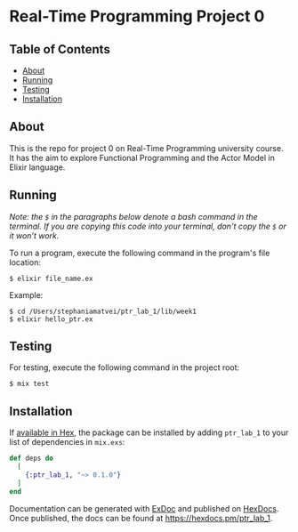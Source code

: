 # Real-Time Programming Project 0

## Table of Contents
- [About](#about)
- [Running](#running)
- [Testing](#testing)
- [Installation](#installation)

## About
This is the repo for project 0 on Real-Time Programming university course. It has the aim to explore Functional Programming and the Actor Model in Elixir language.

## Running
*Note: the `$` in the paragraphs below denote a bash command in the terminal. If you are copying this code into your terminal, don’t copy the `$` or it won’t work.*

To run a program, execute the following command in the program's file location:
```
$ elixir file_name.ex
```
Example:
```
$ cd /Users/stephaniamatvei/ptr_lab_1/lib/week1
$ elixir hello_ptr.ex
```

## Testing
For testing, execute the following command in the project root:
```
$ mix test
```

## Installation

If [available in Hex](https://hex.pm/docs/publish), the package can be installed
by adding `ptr_lab_1` to your list of dependencies in `mix.exs`:

```elixir
def deps do
  [
    {:ptr_lab_1, "~> 0.1.0"}
  ]
end
```

Documentation can be generated with [ExDoc](https://github.com/elixir-lang/ex_doc)
and published on [HexDocs](https://hexdocs.pm). Once published, the docs can
be found at <https://hexdocs.pm/ptr_lab_1>.
